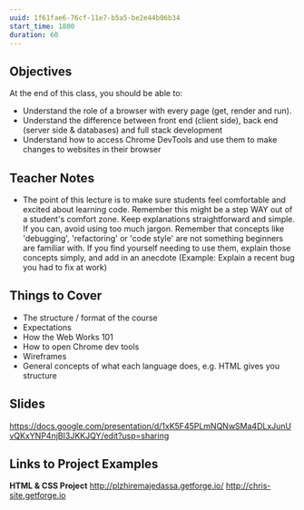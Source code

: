 ```yaml
---
uuid: 1f61fae6-76cf-11e7-b5a5-be2e44b06b34
start_time: 1800
duration: 60
---
```


## Objectives 
At the end of this class, you should be able to:
- Understand the role of a browser with every page (get, render and run).
- Understand the difference between front end (client side), back end (server side & databases) and full stack development
- Understand how to access Chrome DevTools and use them to make changes to websites in their browser

## Teacher Notes

- The point of this lecture is to make sure students feel comfortable and excited about learning code. Remember this might be a step WAY out of a student's comfort zone. Keep explanations straightforward and simple. If you can, avoid using too much jargon. Remember that concepts like 'debugging', 'refactoring' or 'code style' are not something beginners are familiar with. If you find yourself needing to use them, explain those concepts simply, and add in an anecdote (Example: Explain a recent bug you had to fix at work)

## Things to Cover
- The structure / format of the course
- Expectations
- How the Web Works 101
- How to open Chrome dev tools
- Wireframes
- General concepts of what each language does, e.g. HTML gives you structure

## Slides

https://docs.google.com/presentation/d/1xK5F45PLmNQNwSMa4DLxJunUvQKxYNP4njBI3JKKJQY/edit?usp=sharing

## Links to Project Examples

**HTML & CSS Project**
http://plzhiremajedassa.getforge.io/
http://chris-site.getforge.io
